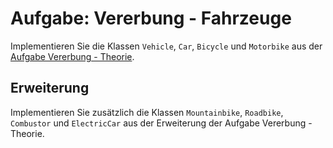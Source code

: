 # Aufgabe: Vererbung - Fahrzeuge

Implementieren Sie die Klassen `Vehicle`, `Car`, `Bicycle` und `Motorbike` aus der [Aufgabe Vererbung - Theorie](../inheritance_theory_vehicles/task.md).

## Erweiterung

Implementieren Sie zusätzlich die Klassen `Mountainbike`, `Roadbike`, `Combustor` und `ElectricCar` aus der Erweiterung der Aufgabe Vererbung - Theorie.

